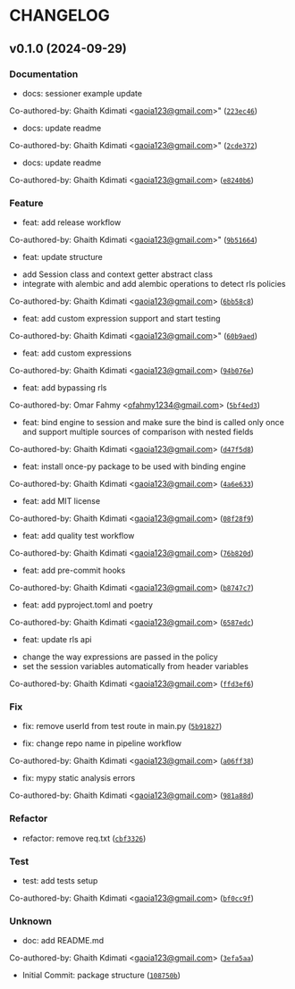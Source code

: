 # CHANGELOG

## v0.1.0 (2024-09-29)

### Documentation

* docs: sessioner example update

Co-authored-by: Ghaith Kdimati &lt;gaoia123@gmail.com&gt;&#34; ([`223ec46`](https://github.com/DelfinaCare/rls/commit/223ec464404d8652dd21a47f84376e1cba5ba48c))

* docs: update readme

Co-authored-by: Ghaith Kdimati &lt;gaoia123@gmail.com&gt;&#34; ([`2cde372`](https://github.com/DelfinaCare/rls/commit/2cde3721db718ff21574f208b2c5134807c8922a))

* docs: update readme

Co-authored-by: Ghaith Kdimati &lt;gaoia123@gmail.com&gt; ([`e8240b6`](https://github.com/DelfinaCare/rls/commit/e8240b6c0f35ac2b05929870d2e1b758349a3ac5))

### Feature

* feat: add release workflow

Co-authored-by: Ghaith Kdimati &lt;gaoia123@gmail.com&gt;&#34; ([`9b51664`](https://github.com/DelfinaCare/rls/commit/9b516643de6b0d90ef8ae53a99b6213b4d4ce693))

* feat: update structure
- add Session class and context getter abstract class
- integrate with alembic and add alembic operations to detect rls policies

Co-authored-by: Ghaith Kdimati &lt;gaoia123@gmail.com&gt; ([`6bb58c8`](https://github.com/DelfinaCare/rls/commit/6bb58c84402e0360aacb9c1f6552aed1fc6917b6))

* feat: add custom expression support and start testing

Co-authored-by: Ghaith Kdimati &lt;gaoia123@gmail.com&gt;&#34; ([`60b9aed`](https://github.com/DelfinaCare/rls/commit/60b9aed5bb407c5c5d225849ec84d726be0c2bae))

* feat: add custom expressions

Co-authored-by: Ghaith Kdimati &lt;gaoia123@gmail.com&gt; ([`94b076e`](https://github.com/DelfinaCare/rls/commit/94b076efa83abc5ebd1fe1aa3764ce5b857e4aa8))

* feat: add bypassing rls

Co-authored-by: Omar Fahmy &lt;ofahmy1234@gmail.com&gt; ([`5bf4ed3`](https://github.com/DelfinaCare/rls/commit/5bf4ed31394a7fa792cf65c296d8df0ade3b9f8d))

* feat: bind engine to session and make sure the bind is called only once and support multiple sources of comparison with nested fields

Co-authored-by: Ghaith Kdimati &lt;gaoia123@gmail.com&gt; ([`d47f5d8`](https://github.com/DelfinaCare/rls/commit/d47f5d882c63d4c4672cb14bed84129fdacabc66))

* feat: install once-py package to be used with binding engine

Co-authored-by: Ghaith Kdimati &lt;gaoia123@gmail.com&gt; ([`4a6e633`](https://github.com/DelfinaCare/rls/commit/4a6e633c216413efc5951a7825ed891f5d0e8174))

* feat: add MIT license

Co-authored-by: Ghaith Kdimati &lt;gaoia123@gmail.com&gt; ([`08f28f9`](https://github.com/DelfinaCare/rls/commit/08f28f9525bae3bcd87d77ab8492b24fb842fae8))

* feat: add quality test workflow

Co-authored-by: Ghaith Kdimati &lt;gaoia123@gmail.com&gt; ([`76b820d`](https://github.com/DelfinaCare/rls/commit/76b820d97d93b3f64e35324e224a59e17e4241aa))

* feat: add pre-commit hooks

Co-authored-by: Ghaith Kdimati &lt;gaoia123@gmail.com&gt; ([`b8747c7`](https://github.com/DelfinaCare/rls/commit/b8747c715e94374fba6f30624cf182157a352194))

* feat: add pyproject.toml and poetry

Co-authored-by: Ghaith Kdimati &lt;gaoia123@gmail.com&gt; ([`6587edc`](https://github.com/DelfinaCare/rls/commit/6587edcac4c67d08c4ada2c8407f4163fd1eac80))

* feat: update rls api
- change the way expressions are passed in the policy
- set the session variables automatically from header variables

Co-authored-by: Ghaith Kdimati &lt;gaoia123@gmail.com&gt; ([`ffd3ef6`](https://github.com/DelfinaCare/rls/commit/ffd3ef669cc6997c2848cdc9206be2bc5feb116c))

### Fix

* fix: remove userId from test route in main.py ([`5b91827`](https://github.com/DelfinaCare/rls/commit/5b918276bc0acb329cb3bb3775476b84639373c8))

* fix: change repo name in pipeline workflow

Co-authored-by: Ghaith Kdimati &lt;gaoia123@gmail.com&gt; ([`a06ff38`](https://github.com/DelfinaCare/rls/commit/a06ff3846391a9518106ab420dd495811827397c))

* fix: mypy static analysis errors

Co-authored-by: Ghaith Kdimati &lt;gaoia123@gmail.com&gt; ([`981a88d`](https://github.com/DelfinaCare/rls/commit/981a88df2d4d27af608eafc0387b20a8bcca7246))

### Refactor

* refactor: remove req.txt ([`cbf3326`](https://github.com/DelfinaCare/rls/commit/cbf3326fa593bcd636b9c333ac2458d08f29ac6f))

### Test

* test: add tests setup

Co-authored-by: Ghaith Kdimati &lt;gaoia123@gmail.com&gt; ([`bf0cc9f`](https://github.com/DelfinaCare/rls/commit/bf0cc9f084fa5bfafe3a5d1d3c026f8aa6ba798b))

### Unknown

* doc: add README.md

Co-authored-by: Ghaith Kdimati &lt;gaoia123@gmail.com&gt; ([`3efa5aa`](https://github.com/DelfinaCare/rls/commit/3efa5aa6e3c84b0ea3033e6dfc5e7942c58fd0b4))

* Initial Commit: package structure ([`108750b`](https://github.com/DelfinaCare/rls/commit/108750b13960d5a6eded0eaca00f4d61666b2602))

